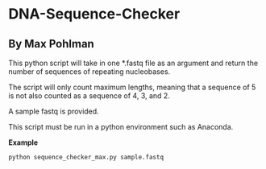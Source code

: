 # DNA-Sequence-Checker
## By Max Pohlman

This python script will take in one *.fastq file as an argument and return the number of sequences of repeating nucleobases. 

The script will only count maximum lengths, meaning that a sequence of 5 is not also counted as a sequence of 4, 3, and 2.

A sample fastq is provided. 

This script must be run in a python environment such as Anaconda.

**Example**
```
python sequence_checker_max.py sample.fastq
```
